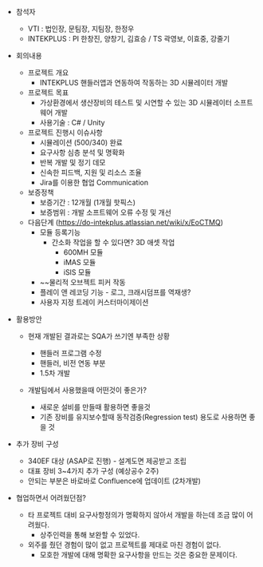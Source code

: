- 참석자
	- VTI : 법인장, 문팀장, 지팀장, 한정우
	- INTEKPLUS : PI 한창진, 양창기, 김효승 / TS 곽영보, 이효중, 강줄기

- 회의내용
	- 프로젝트 개요
		- INTEKPLUS 핸들러앱과 연동하여 작동하는 3D 시뮬레이터 개발
	- 프로젝트 목표
		- 가상환경에서 생산장비의 테스트 및 시연할 수 있는 3D 시뮬레이터 소프트웨어 개발
		- 사용기술 : C# / Unity
	- 프로젝트 진행시 이슈사항
		- 시뮬레이션 (500/340) 완료
		- 요구사항 심층 분석 및 명확화
		- 반복 개발 및 정기 데모
		- 신속한 피드백, 지원 및 리소스 조율
		- Jira를 이용한 협업 Communication
	- 보증정책
		- 보증기간 : 12개월 (1개월 핫픽스)
		- 보증범위 : 개발 소프트웨어 오류 수정 및 개선
	- 다음단계 (https://do-intekplus.atlassian.net/wiki/x/EoCTMQ)
		- 모듈 등록기능
			- 간소화 작업을 할 수 있다면? 3D 애셋 작업
				- 600MH 모듈
				- iMAS 모듈
				- iSIS 모듈
		- ~~물리적 오브젝트 피커 작동
		- 플레이 앤 레코딩 기능 - 로그, 크래시덤프를 역재생?
		- 사용자 지정 트레이 커스터마이제이션

- 활용방안
	- 현재 개발된 결과로는 SQA가 쓰기엔 부족한 상황
		- 핸들러 프로그램 수정
		- 핸들러, 비전 연동 부분
		- 1.5차 개발

	- 개발팀에서 사용했을때 어떤것이 좋은가?
		- 새로운 설비를 만들때 활용하면 좋을것
		- 기존 장비를 유지보수할때 동작검증(Regression test) 용도로 사용하면 좋을 것

- 추가 장비 구성
	- 340EF 대상 (ASAP로 진행) - 설계도면 제공받고 조립
	- 대표 장비 3~4가지 추가 구성 (예상공수 2주)
	- 안되는 부분은 바로바로 Confluence에 업데이트 (2차개발)

- 협업하면서 어려웠던점?
	- 타 프로젝트 대비 요구사항정의가 명확하지 않아서 개발을 하는데 조금 많이 어려웠다.
		- 상주인력을 통해 보완할 수 있었다.
	- 외주를 줬던 경험이 많이 없고 프로젝트를 제대로 마친 경험이 없다.
		- 모호한 개발에 대해 명확한 요구사항을 만드는 것은 중요한 문제이다.